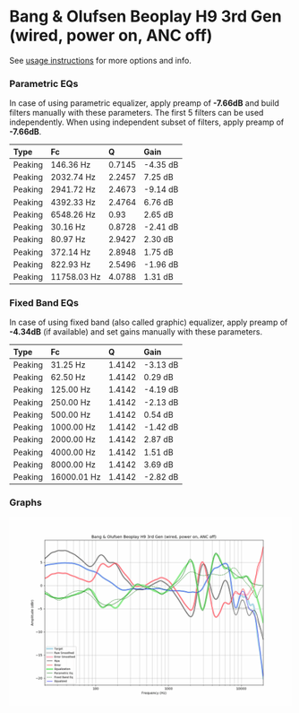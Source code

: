 # Bang & Olufsen Beoplay H9 3rd Gen (wired, power on, ANC off)
See [usage instructions](https://github.com/jaakkopasanen/AutoEq#usage) for more options and info.

### Parametric EQs
In case of using parametric equalizer, apply preamp of **-7.66dB** and build filters manually
with these parameters. The first 5 filters can be used independently.
When using independent subset of filters, apply preamp of **-7.66dB**.

| Type    | Fc          |      Q | Gain     |
|:--------|:------------|:-------|:---------|
| Peaking | 146.36 Hz   | 0.7145 | -4.35 dB |
| Peaking | 2032.74 Hz  | 2.2457 | 7.25 dB  |
| Peaking | 2941.72 Hz  | 2.4673 | -9.14 dB |
| Peaking | 4392.33 Hz  | 2.4764 | 6.76 dB  |
| Peaking | 6548.26 Hz  | 0.93   | 2.65 dB  |
| Peaking | 30.16 Hz    | 0.8728 | -2.41 dB |
| Peaking | 80.97 Hz    | 2.9427 | 2.30 dB  |
| Peaking | 372.14 Hz   | 2.8948 | 1.75 dB  |
| Peaking | 822.93 Hz   | 2.5496 | -1.96 dB |
| Peaking | 11758.03 Hz | 4.0788 | 1.31 dB  |

### Fixed Band EQs
In case of using fixed band (also called graphic) equalizer, apply preamp of **-4.34dB**
(if available) and set gains manually with these parameters.

| Type    | Fc          |      Q | Gain     |
|:--------|:------------|:-------|:---------|
| Peaking | 31.25 Hz    | 1.4142 | -3.13 dB |
| Peaking | 62.50 Hz    | 1.4142 | 0.29 dB  |
| Peaking | 125.00 Hz   | 1.4142 | -4.19 dB |
| Peaking | 250.00 Hz   | 1.4142 | -2.13 dB |
| Peaking | 500.00 Hz   | 1.4142 | 0.54 dB  |
| Peaking | 1000.00 Hz  | 1.4142 | -1.42 dB |
| Peaking | 2000.00 Hz  | 1.4142 | 2.87 dB  |
| Peaking | 4000.00 Hz  | 1.4142 | 1.51 dB  |
| Peaking | 8000.00 Hz  | 1.4142 | 3.69 dB  |
| Peaking | 16000.01 Hz | 1.4142 | -2.82 dB |

### Graphs
![](./Bang%20&%20Olufsen%20Beoplay%20H9%203rd%20Gen%20(wired,%20power%20on,%20ANC%20off).png)